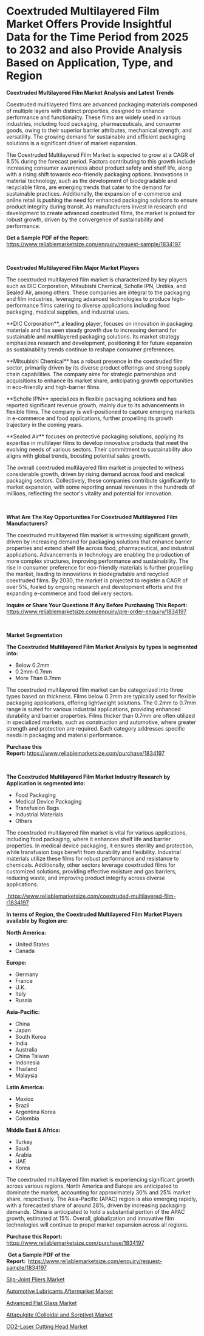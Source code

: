 <p><h1>Coextruded Multilayered Film Market Offers Provide Insightful Data for the Time Period from 2025 to 2032 and also Provide Analysis Based on Application, Type, and Region</h1></p><p><strong>Coextruded Multilayered Film Market Analysis and Latest Trends</strong></p>
<p><p>Coextruded multilayered films are advanced packaging materials composed of multiple layers with distinct properties, designed to enhance performance and functionality. These films are widely used in various industries, including food packaging, pharmaceuticals, and consumer goods, owing to their superior barrier attributes, mechanical strength, and versatility. The growing demand for sustainable and efficient packaging solutions is a significant driver of market expansion.</p><p>The Coextruded Multilayered Film Market is expected to grow at a CAGR of 8.5% during the forecast period. Factors contributing to this growth include increasing consumer awareness about product safety and shelf life, along with a rising shift towards eco-friendly packaging options. Innovations in material technology, such as the development of biodegradable and recyclable films, are emerging trends that cater to the demand for sustainable practices. Additionally, the expansion of e-commerce and online retail is pushing the need for enhanced packaging solutions to ensure product integrity during transit. As manufacturers invest in research and development to create advanced coextruded films, the market is poised for robust growth, driven by the convergence of sustainability and performance.</p></p>
<p><strong>Get a Sample PDF of the Report:&nbsp;</strong> <a href="https://www.reliablemarketsize.com/enquiry/request-sample/1834197?utm_campaign=1897&utm_medium=2&utm_source=Github&utm_content=ia&utm_term=03022025&utm_id=coextruded-multilayered-film">https://www.reliablemarketsize.com/enquiry/request-sample/1834197</a></p>
<p>&nbsp;</p>
<p><strong>Coextruded Multilayered Film Major Market Players</strong></p>
<p><p>The coextruded multilayered film market is characterized by key players such as DIC Corporation, Mitsubishi Chemical, Scholle IPN, Unitika, and Sealed Air, among others. These companies are integral to the packaging and film industries, leveraging advanced technologies to produce high-performance films catering to diverse applications including food packaging, medical supplies, and industrial uses.</p><p>**DIC Corporation**, a leading player, focuses on innovation in packaging materials and has seen steady growth due to increasing demand for sustainable and multilayered packaging solutions. Its market strategy emphasizes research and development, positioning it for future expansion as sustainability trends continue to reshape consumer preferences.</p><p>**Mitsubishi Chemical** has a robust presence in the coextruded film sector, primarily driven by its diverse product offerings and strong supply chain capabilities. The company aims for strategic partnerships and acquisitions to enhance its market share, anticipating growth opportunities in eco-friendly and high-barrier films.</p><p>**Scholle IPN** specializes in flexible packaging solutions and has reported significant revenue growth, mainly due to its advancements in flexible films. The company is well-positioned to capture emerging markets in e-commerce and food applications, further propelling its growth trajectory in the coming years.</p><p>**Sealed Air** focuses on protective packaging solutions, applying its expertise in multilayer films to develop innovative products that meet the evolving needs of various sectors. Their commitment to sustainability also aligns with global trends, boosting potential sales growth.</p><p>The overall coextruded multilayered film market is projected to witness considerable growth, driven by rising demand across food and medical packaging sectors. Collectively, these companies contribute significantly to market expansion, with some reporting annual revenues in the hundreds of millions, reflecting the sector's vitality and potential for innovation.</p></p>
<p>&nbsp;</p>
<p><strong>What Are The Key Opportunities For Coextruded Multilayered Film Manufacturers?</strong></p>
<p><p>The coextruded multilayered film market is witnessing significant growth, driven by increasing demand for packaging solutions that enhance barrier properties and extend shelf life across food, pharmaceutical, and industrial applications. Advancements in technology are enabling the production of more complex structures, improving performance and sustainability. The rise in consumer preference for eco-friendly materials is further propelling the market, leading to innovations in biodegradable and recycled coextruded films. By 2030, the market is projected to register a CAGR of over 5%, fueled by ongoing research and development efforts and the expanding e-commerce and food delivery sectors.</p></p>
<p><strong>Inquire or Share Your Questions If Any Before Purchasing This Report:</strong> <a href="https://www.reliablemarketsize.com/enquiry/pre-order-enquiry/1834197?utm_campaign=1897&utm_medium=2&utm_source=Github&utm_content=ia&utm_term=03022025&utm_id=coextruded-multilayered-film">https://www.reliablemarketsize.com/enquiry/pre-order-enquiry/1834197</a></p>
<p>&nbsp;</p>
<p><strong>Market Segmentation</strong></p>
<p><strong>The Coextruded Multilayered Film Market Analysis by types is segmented into:</strong></p>
<p><ul><li>Below 0.2mm</li><li>0.2mm-0.7mm</li><li>More Than 0.7mm</li></ul></p>
<p><p>The coextruded multilayered film market can be categorized into three types based on thickness. Films below 0.2mm are typically used for flexible packaging applications, offering lightweight solutions. The 0.2mm to 0.7mm range is suited for various industrial applications, providing enhanced durability and barrier properties. Films thicker than 0.7mm are often utilized in specialized markets, such as construction and automotive, where greater strength and protection are required. Each category addresses specific needs in packaging and material performance.</p></p>
<p><strong>Purchase this Report:&nbsp;</strong><a href="https://www.reliablemarketsize.com/purchase/1834197?utm_campaign=1897&utm_medium=2&utm_source=Github&utm_content=ia&utm_term=03022025&utm_id=coextruded-multilayered-film">https://www.reliablemarketsize.com/purchase/1834197</a></p>
<p>&nbsp;</p>
<p><strong>The Coextruded Multilayered Film Market Industry Research by Application is segmented into:</strong></p>
<p><ul><li>Food Packaging</li><li>Medical Device Packaging</li><li>Transfusion Bags</li><li>Industrial Materials</li><li>Others</li></ul></p>
<p><p>The coextruded multilayered film market is vital for various applications, including food packaging, where it enhances shelf life and barrier properties. In medical device packaging, it ensures sterility and protection, while transfusion bags benefit from durability and flexibility. Industrial materials utilize these films for robust performance and resistance to chemicals. Additionally, other sectors leverage coextruded films for customized solutions, providing effective moisture and gas barriers, reducing waste, and improving product integrity across diverse applications.</p></p>
<p><a href="https://www.reliablemarketsize.com/coextruded-multilayered-film-r1834197?utm_campaign=1897&utm_medium=2&utm_source=Github&utm_content=ia&utm_term=03022025&utm_id=coextruded-multilayered-film">&nbsp;https://www.reliablemarketsize.com/coextruded-multilayered-film-r1834197</a></p>
<p><strong>In terms of Region, the Coextruded Multilayered Film Market Players available by Region are:</strong></p>
<p>
    <p> <strong> North America: </strong>
        <ul>
            <li>United States</li>
            <li>Canada</li>
        </ul>
        </p> 
    <p> <strong> Europe: </strong>
        <ul>
            <li>Germany</li>
            <li>France</li>
            <li>U.K.</li>
            <li>Italy</li>
            <li>Russia</li>
        </ul>
        </p> 
    <p> <strong> Asia-Pacific: </strong>
        <ul>
            <li>China</li>
            <li>Japan</li>
            <li>South Korea</li>
            <li>India</li>
            <li>Australia</li>
            <li>China Taiwan</li>
            <li>Indonesia</li>
            <li>Thailand</li>
            <li>Malaysia</li>
        </ul>
        </p> 
    <p> <strong> Latin America: </strong>
        <ul>
            <li>Mexico</li>
            <li>Brazil</li>
            <li>Argentina Korea</li>
            <li>Colombia</li>
        </ul>
        </p> 
    <p> <strong> Middle East & Africa: </strong>
        <ul>
            <li>Turkey</li>
            <li>Saudi</li>
            <li>Arabia</li>
            <li>UAE</li>
            <li>Korea</li>
        </ul>
    </p>
    </p>
<p><p>The coextruded multilayered film market is experiencing significant growth across various regions. North America and Europe are anticipated to dominate the market, accounting for approximately 30% and 25% market share, respectively. The Asia-Pacific (APAC) region is also emerging rapidly, with a forecasted share of around 28%, driven by increasing packaging demands. China is anticipated to hold a substantial portion of the APAC growth, estimated at 15%. Overall, globalization and innovative film technologies will continue to propel market expansion across all regions.</p></p>
<p><strong>Purchase this Report: </strong><a href="https://www.reliablemarketsize.com/purchase/1834197?utm_campaign=1897&utm_medium=2&utm_source=Github&utm_content=ia&utm_term=03022025&utm_id=coextruded-multilayered-film">https://www.reliablemarketsize.com/purchase/1834197</a></p>
<p>&nbsp;<strong>Get a Sample PDF of the Report:&nbsp;&nbsp;</strong><a href="https://www.reliablemarketsize.com/enquiry/request-sample/1834197?utm_campaign=1897&utm_medium=2&utm_source=Github&utm_content=ia&utm_term=03022025&utm_id=coextruded-multilayered-film">https://www.reliablemarketsize.com/enquiry/request-sample/1834197</a></p>
<p><strong></strong></p>
<p><p><a href="https://www.linkedin.com/pulse/detailed-slip-joint-pliers-market-study-112-cagr-growth-trend-qwpwf?utm_campaign=1897&utm_medium=2&utm_source=Github&utm_content=ia&utm_term=03022025&utm_id=coextruded-multilayered-film">Slip-Joint Pliers Market</a></p><p><a href="https://github.com/leyesamilej/Market-Research-Report-List-1/blob/main/automotive-lubricants-aftermarket-market.md?utm_campaign=1897&utm_medium=2&utm_source=Github&utm_content=ia&utm_term=03022025&utm_id=coextruded-multilayered-film">Automotive Lubricants Aftermarket Market</a></p><p><a href="https://www.linkedin.com/pulse/comprehensive-analysis-advanced-flat-glass-market-segments-growth-zwcef?utm_campaign=1897&utm_medium=2&utm_source=Github&utm_content=ia&utm_term=03022025&utm_id=coextruded-multilayered-film">Advanced Flat Glass Market</a></p><p><a href="https://github.com/carylgrinko/Market-Research-Report-List-1/blob/main/attapulgite-colloidal-and-sorptive-market.md?utm_campaign=1897&utm_medium=2&utm_source=Github&utm_content=ia&utm_term=03022025&utm_id=coextruded-multilayered-film">Attapulgite (Colloidal and Sorptive) Market</a></p><p><a href="https://www.linkedin.com/pulse/co2-laser-cutting-head-market-report-product-type-end-use-application-pycrf?utm_campaign=1897&utm_medium=2&utm_source=Github&utm_content=ia&utm_term=03022025&utm_id=coextruded-multilayered-film">CO2-Laser Cutting Head Market</a></p></p>
